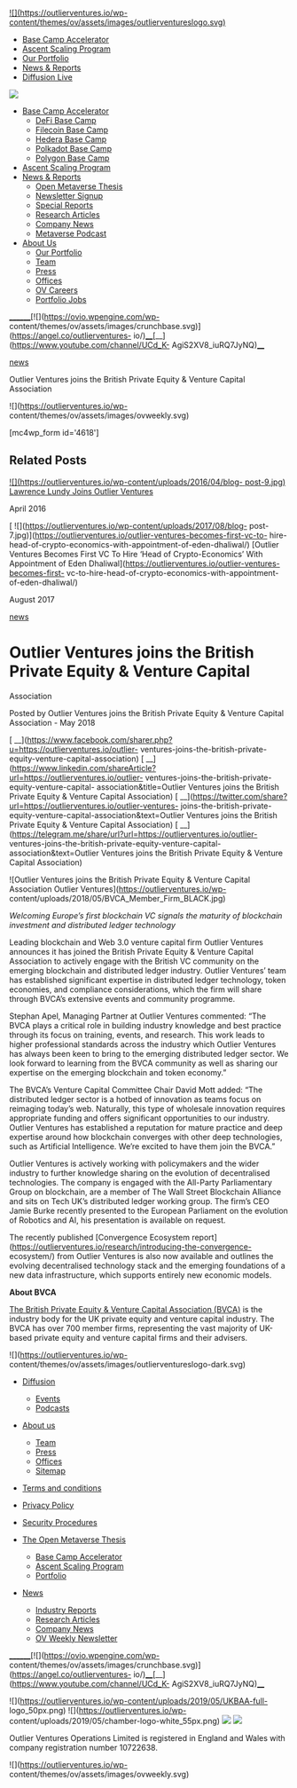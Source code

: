 [ ![](https://outlierventures.io/wp-
content/themes/ov/assets/images/outlierventureslogo.svg) ](/)

  * [Base Camp Accelerator](https://outlierventures.io/base-camp/)
  * [Ascent Scaling Program](https://outlierventures.io/ascent/ "Ascent")
  * [Our Portfolio](/portfolio/)
  * [News & Reports](https://outlierventures.io/news/)
  * [Diffusion Live](https://diffusion.events/)

![](https://outlierventures.io/wp-content/themes/ov/assets/images/close.svg)

  * [Base Camp Accelerator](https://outlierventures.io/base-camp/)
    * [DeFi Base Camp](https://outlierventures.io/base-camp/defi-base-camp)
    * [Filecoin Base Camp](https://outlierventures.io/filecoin-base-camp/)
    * [Hedera Base Camp](https://outlierventures.io/base-camp/hedera-base-camp)
    * [Polkadot Base Camp](https://outlierventures.io/base-camp/polkadot-base-camp)
    * [Polygon Base Camp](https://outlierventures.io/base-camp/polygon-base-camp)
  * [Ascent Scaling Program](https://outlierventures.io/ascent/)
  * [News & Reports](https://outlierventures.io/intelligence/ "Intelligence")
    * [Open Metaverse Thesis](https://outlierventures.io/research/the-open-metaverse-os/)
    * [Newsletter Signup](https://outlierventures.io/sign-up/ "Sign Up")
    * [Special Reports](https://outlierventures.io/reports/ "Reports")
    * [Research Articles](/research/ "Research")
    * [Company News](/news/ "News")
    * [Metaverse Podcast](/podcast-overview/ "Podcasts")
  * [About Us](https://outlierventures.io/about-us/ "About us")
    * [Our Portfolio](/portfolio/ "Portfolio")
    * [Team](/team/ "Team")
    * [Press](https://outlierventures.io/press/ "Press")
    * [Offices](https://outlierventures.io/offices/ "Offices")
    * [OV Careers](https://outlierventures.io/careers/)
    * [Portfolio Jobs](https://jobs.outlierventures.io/jobs)

[__](https://www.linkedin.com/company/OutlierVentures)[__](https://twitter.com/oviohq)[__](https://t.me/outlierventures)[![](https://ovio.wpengine.com/wp-
content/themes/ov/assets/images/crunchbase.svg)](https://angel.co/outlierventures-
io/)[__](https://github.com/OutlierVentures)[__](https://www.youtube.com/channel/UCd_K-
AgiS2XV8_iuRQ7JyNQ)[__](https://discord.gg/qjcZKsfXXM)

[news](https://outlierventures.io/news/)

Outlier Ventures joins the British Private Equity & Venture Capital
Association

![](https://outlierventures.io/wp-
content/themes/ov/assets/images/ovweekly.svg)

[mc4wp_form id='4618']

## Related Posts

[ ![](https://outlierventures.io/wp-content/uploads/2016/04/blog-
post-9.jpg)](https://outlierventures.io/lawrence-lundy-joins/) [Lawrence Lundy
Joins Outlier Ventures](https://outlierventures.io/lawrence-lundy-joins/)

April 2016  

[ ![](https://outlierventures.io/wp-content/uploads/2017/08/blog-
post-7.jpg)](https://outlierventures.io/outlier-ventures-becomes-first-vc-to-
hire-head-of-crypto-economics-with-appointment-of-eden-dhaliwal/) [Outlier
Ventures Becomes First VC To Hire ‘Head of Crypto-Economics’ With Appointment
of Eden Dhaliwal](https://outlierventures.io/outlier-ventures-becomes-first-
vc-to-hire-head-of-crypto-economics-with-appointment-of-eden-dhaliwal/)

August 2017  

[news](https://outlierventures.io/news/)

# Outlier Ventures joins the British Private Equity & Venture Capital
Association

Posted by Outlier Ventures joins the British Private Equity & Venture Capital
Association - May 2018

[
__](https://www.facebook.com/sharer.php?u=https://outlierventures.io/outlier-
ventures-joins-the-british-private-equity-venture-capital-association) [
__](https://www.linkedin.com/shareArticle?url=https://outlierventures.io/outlier-
ventures-joins-the-british-private-equity-venture-capital-
association&title=Outlier Ventures joins the British Private Equity & Venture
Capital Association) [
__](https://twitter.com/share?url=https://outlierventures.io/outlier-ventures-
joins-the-british-private-equity-venture-capital-association&text=Outlier
Ventures joins the British Private Equity & Venture Capital Association) [
__](https://telegram.me/share/url?url=https://outlierventures.io/outlier-
ventures-joins-the-british-private-equity-venture-capital-
association&text=Outlier Ventures joins the British Private Equity & Venture
Capital Association)

![Outlier Ventures joins the British Private Equity & Venture Capital
Association Outlier Ventures](https://outlierventures.io/wp-
content/uploads/2018/05/BVCA_Member_Firm_BLACK.jpg)

_Welcoming Europe’s first blockchain VC signals the maturity of blockchain
investment and distributed ledger technology_

Leading blockchain and Web 3.0 venture capital firm Outlier Ventures announces
it has joined the British Private Equity & Venture Capital Association to
actively engage with the British VC community on the emerging blockchain and
distributed ledger industry. Outlier Ventures’ team has established
significant expertise in distributed ledger technology, token economies, and
compliance considerations, which the firm will share through BVCA’s extensive
events and community programme.

Stephan Apel, Managing Partner at Outlier Ventures commented: “The BVCA plays
a critical role in building industry knowledge and best practice through its
focus on training, events, and research. This work leads to higher
professional standards across the industry which Outlier Ventures has always
been keen to bring to the emerging distributed ledger sector. We look forward
to learning from the BVCA community as well as sharing our expertise on the
emerging blockchain and token economy.”

The BVCA’s Venture Capital Committee Chair David Mott added: “The distributed
ledger sector is a hotbed of innovation as teams focus on reimaging today’s
web. Naturally, this type of wholesale innovation requires appropriate funding
and offers significant opportunities to our industry. Outlier Ventures has
established a reputation for mature practice and deep expertise around how
blockchain converges with other deep technologies, such as Artificial
Intelligence. We’re excited to have them join the BVCA.”

Outlier Ventures is actively working with policymakers and the wider industry
to further knowledge sharing on the evolution of decentralised technologies.
The company is engaged with the All-Party Parliamentary Group on blockchain,
are a member of The Wall Street Blockchain Alliance and sits on Tech UK’s
distributed ledger working group. The firm’s CEO Jamie Burke recently
presented to the European Parliament on the evolution of Robotics and AI, his
presentation is available on request.

The recently published [Convergence Ecosystem
report](https://outlierventures.io/research/introducing-the-convergence-
ecosystem/) from Outlier Ventures is also now available and outlines the
evolving decentralised technology stack and the emerging foundations of a new
data infrastructure, which supports entirely new economic models.

**About BVCA**

[The British Private Equity & Venture Capital Association
(BVCA)](http://www.bvca.co.uk/) is the industry body for the UK private equity
and venture capital industry. The BVCA has over 700 member firms, representing
the vast majority of UK-based private equity and venture capital firms and
their advisers.

![](https://outlierventures.io/wp-
content/themes/ov/assets/images/outlierventureslogo-dark.svg)

  * [Diffusion](https://outlierventures.io/diffusion/ "Diffusion")
    * [Events](/events/ "Events")
    * [Podcasts](/podcasts/ "Podcasts")
  * [About us](https://outlierventures.io/about-us/ "About us")
    * [Team](/team/ "Team")
    * [Press](https://outlierventures.io/press/ "Press")
    * [Offices](https://outlierventures.io/offices/ "Offices")
    * [Sitemap](https://outlierventures.io/sitemap/ "Sitemap")
  * [Terms and conditions](https://outlierventures.io/terms-and-conditions/ "Terms and conditions")
  * [Privacy Policy](https://outlierventures.io/privacy-policy/ "Privacy policy")
  * [Security Procedures](https://outlierventures.io/security-procedures/ "Security Procedures")

  * [The Open Metaverse Thesis](https://outlierventures.io/research/the-open-metaverse-os/)
    * [Base Camp Accelerator](https://outlierventures.io/base-camp/)
    * [Ascent Scaling Program](https://outlierventures.io/ascent/)
    * [Portfolio](/portfolio)
  * [News](https://outlierventures.io/intelligence/)
    * [Industry Reports](/reports/)
    * [Research Articles](/research/)
    * [Company News](/news/)
    * [OV Weekly Newsletter](/sign-up/)

[__](https://www.linkedin.com/company/OutlierVentures)[__](https://twitter.com/oviohq)[__](https://t.me/outlierventures)[![](https://ovio.wpengine.com/wp-
content/themes/ov/assets/images/crunchbase.svg)](https://angel.co/outlierventures-
io/)[__](https://github.com/OutlierVentures)[__](https://www.youtube.com/channel/UCd_K-
AgiS2XV8_iuRQ7JyNQ)[__](https://discord.gg/qjcZKsfXXM)

![](https://outlierventures.io/wp-content/uploads/2019/05/UKBAA-full-
logo_50px.png) ![](https://outlierventures.io/wp-
content/uploads/2019/05/chamber-logo-white_55px.png)
![](https://outlierventures.io/wp-content/uploads/2019/05/BVCA.png)
![](https://outlierventures.io/wp-content/uploads/2019/04/WSBA.png)

Outlier Ventures Operations Limited is registered in England and Wales with
company registration number 10722638.

![](https://outlierventures.io/wp-
content/themes/ov/assets/images/ovweekly.svg)

